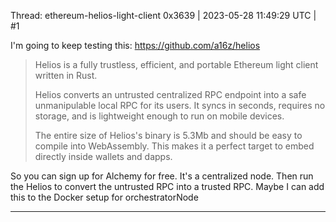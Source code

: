Thread: ethereum-helios-light-client
0x3639 | 2023-05-28 11:49:29 UTC | #1

I'm going to keep testing this: https://github.com/a16z/helios

> Helios is a fully trustless, efficient, and portable Ethereum light client written in Rust.
> 
> Helios converts an untrusted centralized RPC endpoint into a safe unmanipulable local RPC for its users. It syncs in seconds, requires no storage, and is lightweight enough to run on mobile devices.
> 
> The entire size of Helios's binary is 5.3Mb and should be easy to compile into WebAssembly. This makes it a perfect target to embed directly inside wallets and dapps.

So you can sign up for Alchemy for free.  It's a centralized node.  Then run the Helios to convert the untrusted RPC into a trusted RPC.  Maybe I can add this to the Docker setup for orchestratorNode

-------------------------

